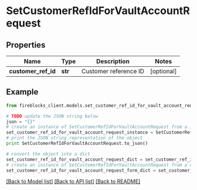 # SetCustomerRefIdForVaultAccountRequest


## Properties
Name | Type | Description | Notes
------------ | ------------- | ------------- | -------------
**customer_ref_id** | **str** | Customer reference ID | [optional] 

## Example

```python
from fireblocks_client.models.set_customer_ref_id_for_vault_account_request import SetCustomerRefIdForVaultAccountRequest

# TODO update the JSON string below
json = "{}"
# create an instance of SetCustomerRefIdForVaultAccountRequest from a JSON string
set_customer_ref_id_for_vault_account_request_instance = SetCustomerRefIdForVaultAccountRequest.from_json(json)
# print the JSON string representation of the object
print SetCustomerRefIdForVaultAccountRequest.to_json()

# convert the object into a dict
set_customer_ref_id_for_vault_account_request_dict = set_customer_ref_id_for_vault_account_request_instance.to_dict()
# create an instance of SetCustomerRefIdForVaultAccountRequest from a dict
set_customer_ref_id_for_vault_account_request_form_dict = set_customer_ref_id_for_vault_account_request.from_dict(set_customer_ref_id_for_vault_account_request_dict)
```
[[Back to Model list]](../README.md#documentation-for-models) [[Back to API list]](../README.md#documentation-for-api-endpoints) [[Back to README]](../README.md)


